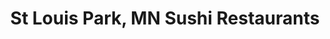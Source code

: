 ---
layout: city
title: St Louis Park, MN Sushi Restaurants
permalink: /minnesota/st-louis-park/
stateAbbr: MN
stateName: Minnesota
cityName: St Louis Park

---